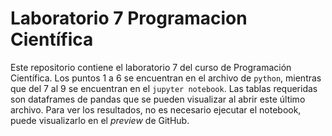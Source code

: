 # Laboratorio 7 Programacion Científica
Este repositorio contiene el laboratorio 7 del curso de Programación Científica.
Los puntos 1 a 6 se encuentran en el archivo de <code>python</code>, mientras que del 7 al 9 se encuentran en el <code>jupyter notebook</code>. 
Las tablas requeridas son dataframes de pandas que se pueden visualizar al abrir este último archivo. Para ver los resultados, no es necesario ejecutar el
notebook, puede visualizarlo en el *preview* de GitHub.
